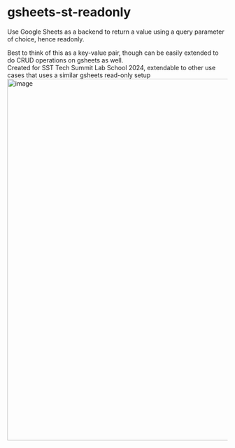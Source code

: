 # gsheets-st-readonly

Use Google Sheets as a backend to return a value using a query parameter of choice, hence readonly. 

Best to think of this as a key-value pair, though can be easily extended to do CRUD operations on gsheets as well.
<br>
Created for SST Tech Summit Lab School 2024, extendable to other use cases that uses a similar gsheets read-only setup
<img width="824" alt="image" src="https://github.com/String-sg/gsheets-st-readonly/assets/44336310/c332b00f-d101-44dd-ba44-663c6cefadee">
